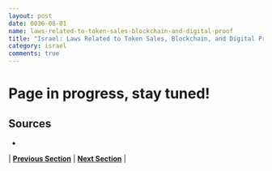 ```yaml
---
layout: post
date: 0036-08-01
name: laws-related-to-token-sales-blockchain-and-digital-proof
title: "Israel: Laws Related to Token Sales, Blockchain, and Digital Proof"
category: israel
comments: true
---
```


# Page in progress, stay tuned!

Sources 
--- 
- 

| **[Previous Section]( https://neo-project.github.io/global-blockchain-compliance-hub//israel/israel-governing-by-law.html)** | **[Next Section]( https://neo-project.github.io/global-blockchain-compliance-hub//israel/israel-securities-related-laws.html)** |
